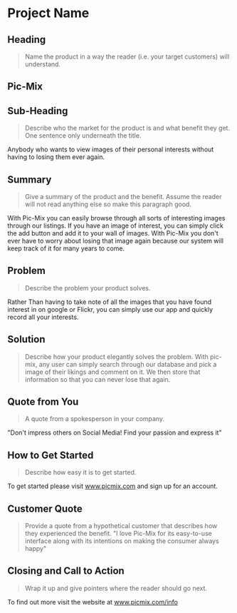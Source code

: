 # Project Name #

<!-- 
> This material was originally posted [here](http://www.quora.com/What-is-Amazons-approach-to-product-development-and-product-management). It is reproduced here for posterities sake.

There is an approach called "working backwards" that is widely used at Amazon. They work backwards from the customer, rather than starting with an idea for a product and trying to bolt customers onto it. While working backwards can be applied to any specific product decision, using this approach is especially important when developing new products or features.

For new initiatives a product manager typically starts by writing an internal press release announcing the finished product. The target audience for the press release is the new/updated product's customers, which can be retail customers or internal users of a tool or technology. Internal press releases are centered around the customer problem, how current solutions (internal or external) fail, and how the new product will blow away existing solutions.

If the benefits listed don't sound very interesting or exciting to customers, then perhaps they're not (and shouldn't be built). Instead, the product manager should keep iterating on the press release until they've come up with benefits that actually sound like benefits. Iterating on a press release is a lot less expensive than iterating on the product itself (and quicker!).

If the press release is more than a page and a half, it is probably too long. Keep it simple. 3-4 sentences for most paragraphs. Cut out the fat. Don't make it into a spec. You can accompany the press release with a FAQ that answers all of the other business or execution questions so the press release can stay focused on what the customer gets. My rule of thumb is that if the press release is hard to write, then the product is probably going to suck. Keep working at it until the outline for each paragraph flows. 

Oh, and I also like to write press-releases in what I call "Oprah-speak" for mainstream consumer products. Imagine you're sitting on Oprah's couch and have just explained the product to her, and then you listen as she explains it to her audience. That's "Oprah-speak", not "Geek-speak".

Once the project moves into development, the press release can be used as a touchstone; a guiding light. The product team can ask themselves, "Are we building what is in the press release?" If they find they're spending time building things that aren't in the press release (overbuilding), they need to ask themselves why. This keeps product development focused on achieving the customer benefits and not building extraneous stuff that takes longer to build, takes resources to maintain, and doesn't provide real customer benefit (at least not enough to warrant inclusion in the press release).
 -->
 
## Heading ##
  > Name the product in a way the reader (i.e. your target customers) will understand.
  
  ## Pic-Mix ##

## Sub-Heading ##
  > Describe who the market for the product is and what benefit they get. One sentence only underneath the title.

  Anybody who wants to view images of their personal interests without having to losing them ever again.
   

## Summary ##
  > Give a summary of the product and the benefit. Assume the reader will not read anything else so make this paragraph good.

  With Pic-Mix you can easily browse through all sorts of interesting images through our listings. If you have an image of interest, you can simply click the add button and add it to your wall of images. With Pic-Mix you don't ever have to worry about losing that image again because our system will keep track of it for many years to come.


## Problem ##
  > Describe the problem your product solves.

  Rather Than having to take note of all the images that you have found interest in on google or Flickr, you can simply use our app and quickly record all your interests.



## Solution ##
  > Describe how your product elegantly solves the problem.
  With pic-mix, any user can simply search through our database and pick a image of their likings and comment on it. We then store that information so that you can never lose that again.

  

## Quote from You ##
  > A quote from a spokesperson in your company.

  "Don't impress others on Social Media! Find your passion and express it"


## How to Get Started ##
  > Describe how easy it is to get started.

  To get started please visit www.picmix.com and sign up for an account. 


## Customer Quote ##
  > Provide a quote from a hypothetical customer that describes how they experienced the benefit.
  "I love Pic-Mix for its easy-to-use interface along with its intentions on making the consumer always happy"



## Closing and Call to Action ##
  > Wrap it up and give pointers where the reader should go next.

  To find out more visit the website at www.picmix.com/info 
